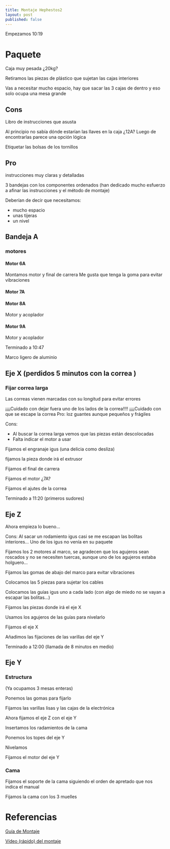 ```yaml
---
title: Montaje Hephestos2
layout: post
published: false
---
```


Empezamos 10:19
# Paquete

Caja muy pesada ¿20kg?

Retiramos las piezas de plástico que sujetan las cajas interiores

Vas a necesitar mucho espacio, hay que sacar las 3 cajas de dentro y eso solo ocupa una mesa grande

## Cons
Libro de instrucciones que asusta

Al principio no sabía dónde estarían las  llaves en la caja ¿12A? Luego de encontrarlas parece una opción lógica

Etiquetar las bolsas de los tornillos

## Pro

instrucciones muy claras y detalladas

3 bandejas con los componentes ordenados (han dedicado mucho esfuerzo a afinar las instrucciones y el método de montaje)

Deberían de decir que necesitamos:
* mucho espacio
* unas tijeras
* un nivel

## Bandeja A

### motores


#### Motor 6A

Montamos motor y final de carrera
Me gusta que tenga la goma para evitar vibraciones


#### Motor 7A

#### Motor 8A

Motor y acoplador

#### Motor 9A

Motor y acoplador

Terminado a 10:47

Marco ligero de aluminio

## Eje X (perdidos 5 minutos con la correa )

### Fijar correa larga

Las correas vienen marcadas con su longitud para evitar errores

¡¡¡¡Cuidado con dejar fuera uno de los lados de la correa!!!!
¡¡¡¡Cuidado con que se escape la correa
Pro: loz guantes aunque pequeños y frágiles

Cons:
* Al buscar la correa larga vemos que las piezas están descolocadas
* Falta indicar el motor a usar

Fijamos el engranaje igus (una delicia como desliza)

fijamos la pieza donde irá el extrusor

Fijamos el final de carrera


Fijamos el motor ¿7A?


Fijamos el ajutes de la correa

Terminado a 11:20 (primeros sudores)

## Eje Z
Ahora empieza lo bueno...

Cons:
Al sacar un rodamiento igus casi se me escapan las bolitas interiores...
Uno de los igus no venía en su paquete

Fijamos los 2 motores al marco, se agradecen que los agujeros sean roscados y no se necesiten tuercas, aunque uno de los agujeros estaba holguero...

Fijamos las gomas de abajo del marco para evitar vibraciones

Colocamos las 5 piezas para sujetar los cables

Colocamos las guías igus uno a cada lado (con algo de miedo no se vayan a escapar las bolitas...)

Fijamos las piezas donde irá el eje X

Usamos los agujeros de las guías para nivelarlo

Fijamos el eje X

Añadimos las fijaciones de las varillas del eje Y

Terminado a 12:00 (llamada de 8 minutos en medio)

## Eje Y

### Estructura

(Ya ocupamos 3 mesas enteras)

Ponemos las gomas para fijarlo

Fijamos las varillas lisas y las cajas de la electrónica

Ahora fijamos el eje Z con el eje Y

Insertamos los radamientos de la cama

Ponemos los topes del eje Y

Nivelamos

Fijamos el motor del eje Y

### Cama

Fijamos el soporte de la cama siguiendo el orden de apretado que nos indica el manual

Fijamos la cama con los 3 muelles

# Referencias

[Guía de Montaje](http://it-bqcom15-media.s3.amazonaws.com/prod/resources/manual/QSG_Hephestos-2_web-1447324725.pdf)

[Vídeo (rápido) del montaje](https://www.youtube.com/watch?v=IDljgk-Uh1k)
